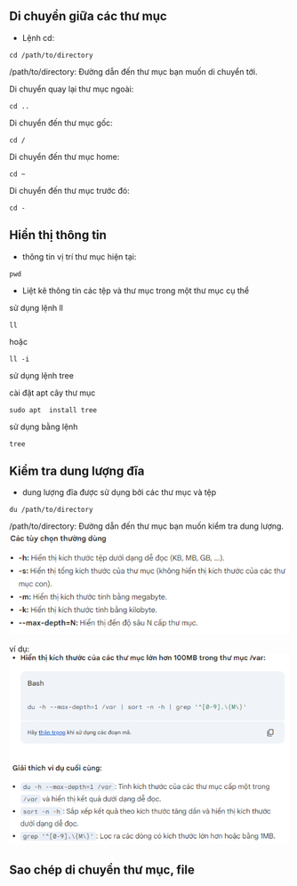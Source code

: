 ## Di chuyển giữa các thư mục
- Lệnh cd:
```
cd /path/to/directory
```
/path/to/directory: Đường dẫn đến thư mục bạn muốn di chuyển tới.

Di chuyển quay lại thư mục ngoài:
```
cd ..
```
Di chuyển đến thư mục gốc:
```
cd /
```
Di chuyển đến thư mục home:
```
cd ~
```
Di chuyển đến thư mục trước đó:
```
cd -
```

## Hiển thị thông tin
- thông tin vị trí thư mục hiện tại:
```
pwd
```

- Liệt kê thông tin các tệp và thư mục trong một thư mục cụ thể

sử dụng lệnh ll
```
ll
```
hoặc
```
ll -i
```
sử dụng lệnh tree

cài đặt apt cây thư mục
```
sudo apt  install tree
```
sử dụng bằng lệnh
```
tree
```

## Kiểm tra dung lượng đĩa
- dung lượng đĩa được sử dụng bởi các thư mục và tệp
```
du /path/to/directory
```
/path/to/directory: Đường dẫn đến thư mục bạn muốn kiểm tra dung lượng.
![alt text](image-1.png)

ví dụ:
![alt text](image-2.png)

## Sao chép di chuyển thư mục, file

